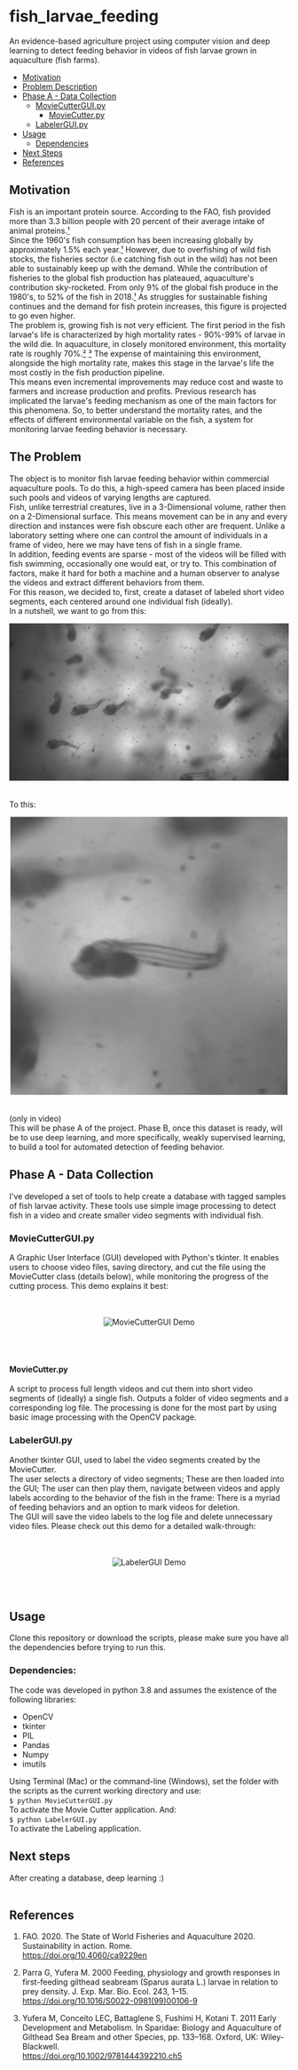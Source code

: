 # fish_larvae_feeding
An evidence-based agriculture project using computer vision and deep learning to detect feeding behavior in videos
 of fish larvae grown in aquaculture (fish farms). 

 
 * [Motivation](#Motivation)
 * [Problem Description](#the-problem)
 * [Phase A - Data Collection](#phase-a---data-collection)
    * [MovieCutterGUI.py](#moviecutterguipy)
        * [MovieCutter.py](#moviecutterpy)
    * [LabelerGUI.py](#labelerguipy)
 * [Usage](#Usage)
    * [Dependencies](#Dependencies)
 * [Next Steps](#Next-Steps)
 * [References](#References)

 
 ## Motivation
Fish is an important protein source. According to the FAO, fish provided more than 3.3 billion people with 20 percent
of their average intake of animal proteins.<a href=#FAO>¹</a><br>
Since the 1960's fish consumption has been increasing globally by approximately 1.5% each year.<a href=#FAO>¹</a> 
However, due to overfishing of wild fish stocks, the fisheries sector (i.e catching fish out in the wild)
has not been able to sustainably keep up with the demand.
While the contribution of fisheries to the global fish production has plateaued, aquaculture's contribution sky-rocketed. 
From only 9% of the global fish produce in the 1980's, to 52% of the fish in 2018.<a href=#FAO>¹</a>
As struggles for sustainable fishing continues and the demand for fish protein increases, 
this figure is projected to go even higher. <br>
The problem is, growing fish is not very efficient. The first period in the fish larvae's life is characterized by
high mortality rates - 90%-99% of larvae in the wild die. In aquaculture, in closely monitored environment, 
this mortality rate is roughly 70%.<a href="#Parra">²</a> <a href="#Yufera">³</a> 
The expense of maintaining this environment, alongside the high mortality rate,
makes this stage in the larvae's life the most costly in the fish production pipeline. <br>
This means even incremental improvements may reduce cost and waste to farmers and increase production and profits. 
Previous research has implicated the larvae's feeding mechanism as one of the main factors for this phenomena. 
So, to better understand the mortality rates, and the effects of different environmental variable on the fish, 
a system for monitoring larvae feeding behavior is necessary.

## The Problem
The object is to monitor fish larvae feeding behavior within commercial aquaculture pools. 
To do this, a high-speed camera has been placed inside such pools and videos of varying lengths are captured. <br>
Fish, unlike terrestrial creatures, live in a 3-Dimensional volume, rather then on a 2-Dimensional surface. 
This means movement can be in any and every direction and instances were fish obscure each other are frequent. 
Unlike a laboratory setting where one can control the amount of individuals in a frame of video, 
here we may have tens of fish in a single frame. <br>
In addition, feeding events are sparse - most of the videos will be filled with fish swimming, occasionally 
one would eat, or try to. This combination of factors, make it hard for both a machine and a 
human observer to analyse the videos and extract different behaviors from them. <br>
For this reason, we decided to, first, create a dataset of labeled short video segments, 
each centered around one individual fish (ideally).<br>
In a nutshell, we want to go from this: <br>

<div style="text-align:center">

![Fullframe sample](Demos/Crowded_sample.png)

</div>

<br>
To this: <br>

<div style="text-align:center">

![Single sample](Demos/Single_sample.png)
</div>

<br>
(only in video)
<br>
This will be phase A of the project. Phase B, once this dataset is ready, will be to use deep learning, and more specifically, weakly supervised learning, to build a tool for automated detection of feeding behavior. 


## Phase A - Data Collection
I've developed a set of tools to help create a database with tagged samples of fish larvae activity.
These tools use simple image processing to detect fish in a video and create smaller video segments with individual fish.

### MovieCutterGUI.py
A Graphic User Interface (GUI) developed with Python's tkinter. It enables users to choose video files, saving directory, and
cut the file using the MovieCutter class (details below), while monitoring the progress of the cutting process.
This demo explains it best: <br>
<br>
<br>

<div style="text-align:center">

![MovieCutterGUI Demo](Demos/MovieCutterGUI_Demo.gif)

</div>

<br>
<br>

#### MovieCutter.py
A script to process full length videos and cut them into short video segments of (ideally) a single fish.
Outputs a folder of video segments and a corresponding log file.
The processing is done for the most part by using basic image processing with the OpenCV package.
<br>
### LabelerGUI.py
Another tkinter GUI, used to label the video segments created by the MovieCutter. <br> 
The user selects a directory of video segments; These are then loaded into the GUI; 
The user can then play them, navigate between videos and apply labels according to the behavior of the fish in the 
frame: There is a myriad of feeding behaviors and an option to mark videos for deletion. <br>
The GUI will save the video labels to the log file and delete unnecessary video files. 
Please check out this demo for a detailed walk-through:<br>
<br>
<br>

<div style="text-align:center">

![LabelerGUI Demo](Demos/LabelerGUI_Demo.gif)

</div>

<br>
<br>


## Usage
Clone this repository or download the scripts, please make sure you have all the dependencies before trying to run this.
### Dependencies:
The code was developed in python 3.8 and assumes the existence of the following libraries:
* OpenCV 
* tkinter
* PIL
* Pandas
* Numpy
* imutils

Using Terminal (Mac) or the command-line (Windows), set the folder with the scripts as the current working 
directory and use: <br>
`$ python MovieCutterGUI.py` <br>
To activate the Movie Cutter application. And: <br>
`$ python LabelerGUI.py` <br>
To activate the Labeling application. 

## Next steps
After creating a database, deep learning :)
<br>
<br>

## References
1. FAO. 2020. The State of World Fisheries and Aquaculture 2020. Sustainability in action. Rome. <a name="FAO">  </a> <br>
<a href="https://doi.org/10.4060/ca9229en"> https://doi.org/10.4060/ca9229en </a>
2. Parra G, Yufera M. 2000 Feeding, physiology and growth responses in first-feeding gilthead
seabream (Sparus aurata L.) larvae in relation to prey density. J. Exp. Mar. Bio. Ecol. 243,
1–15. <br><a name="Parra">  </a>
<a href="https://doi.org/10.1016/S0022-0981(99)00106-9"> https://doi.org/10.1016/S0022-0981(99)00106-9</a>

3. Yufera M, Conceito LEC, Battaglene S, Fushimi H, Kotani T. 2011 Early Development and
Metabolism. In Sparidae: Biology and Aquaculture of Gilthead Sea Bream and other
Species, pp. 133–168. Oxford, UK: Wiley-Blackwell. <a name="Yufera"></a> <br>
<a href="https://doi.org/10.1002/9781444392210.ch5"> https://doi.org/10.1002/9781444392210.ch5 </a>



